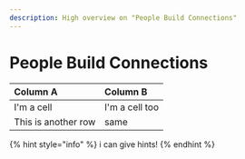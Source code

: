 ```yaml
---
description: High overview on "People Build Connections"
---
```


# People Build Connections

| Column A | Column B |
| :--- | :--- |
| I'm a cell | I'm a cell too |
| This is another row | same |

{% hint style="info" %}
i can give hints!
{% endhint %}

